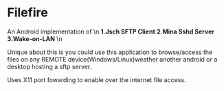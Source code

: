 # Filefire

An Android implementation of  \n
	 **1.Jsch SFTP Client**
	 **2.Mina Sshd Server**
	 **3.Wake-on-LAN** \n
		
	

Unique about this is you could use this application to browse/access the files on any REMOTE device(Windows/Linux)weather another android or a desktop hosting a sftp server.

Uses X11 port fowarding to enable over the internet file access.
